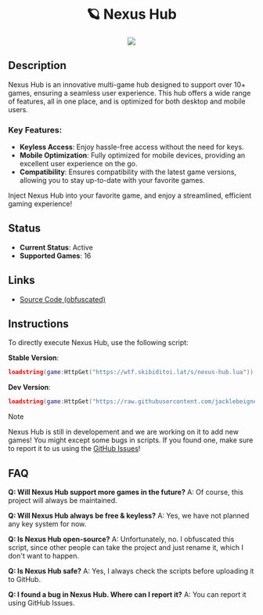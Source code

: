 <h1 align="center">🪐 Nexus Hub</h1>
<div align="center">
  <img  src="https://user-images.githubusercontent.com/99215486/175369409-b967da5b-e373-48ea-b8f5-8ed3d613df03.gif">
</div>

## Description

Nexus Hub is an innovative multi-game hub designed to support over 10+ games, ensuring a seamless user experience. This hub offers a wide range of features, all in one place, and is optimized for both desktop and mobile users. 

### Key Features:
- **Keyless Access**: Enjoy hassle-free access without the need for keys.
- **Mobile Optimization**: Fully optimized for mobile devices, providing an excellent user experience on the go.
- **Compatibility**: Ensures compatibility with the latest game versions, allowing you to stay up-to-date with your favorite games.

Inject Nexus Hub into your favorite game, and enjoy a streamlined, efficient gaming experience!

## Status

- **Current Status**: Active
- **Supported Games**: 16

## Links

- [Source Code (obfuscated)](https://github.com/jacklebeignet/scripts/tree/main/NexusHub)

## Instructions

To directly execute Nexus Hub, use the following script:

**Stable Version**:
```lua
loadstring(game:HttpGet("https://wtf.skibiditoi.lat/s/nexus-hub.lua"))()
```

**Dev Version**:
```lua
loadstring(game:HttpGet("https://raw.githubusercontent.com/jacklebeignet/scripts/refs/heads/main/NexusHub/Loader"))()
```

> [!NOTE]
> Nexus Hub is still in developement and we are working on it to add new games! You might except some bugs in scripts. If you found one, make sure to report it to us using the [GitHub Issues](https://github.com/jacklebeignet/scripts/issues/new)!

## FAQ

**Q: Will Nexus Hub support more games in the future?**
A: Of course, this project will always be maintained.

**Q: Will Nexus Hub always be free & keyless?**
A: Yes, we have not planned any key system for now.

**Q: Is Nexus Hub open-source?**
A: Unfortunately, no. I obfuscated this script, since other people can take the project and just rename it, which I don't want to happen.

**Q: Is Nexus Hub safe?**
A: Yes, I always check the scripts before uploading it to GitHub.

**Q: I found a bug in Nexus Hub. Where can I report it?**
A: You can report it using GitHub Issues.

